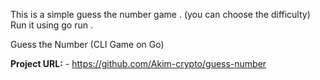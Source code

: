 This is a simple guess the number game . 
(you can choose the difficulty)
Run it using go run .


Guess the Number (CLI Game on Go)

**Project URL:** - https://github.com/Akim-crypto/guess-number